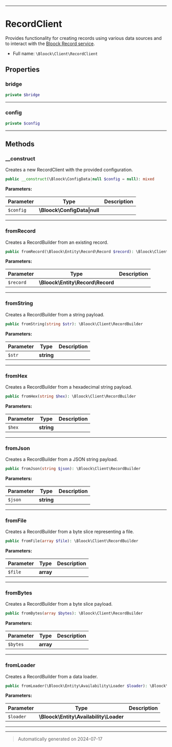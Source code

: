 ***

# RecordClient

Provides functionality for creating records using various data sources and to interact with the [Bloock Record service](https://dashboard.bloock.com/login).



* Full name: `\Bloock\Client\RecordClient`



## Properties


### bridge



```php
private $bridge
```






***

### config



```php
private $config
```






***

## Methods


### __construct

Creates a new RecordClient with the provided configuration.

```php
public __construct(\Bloock\ConfigData|null $config = null): mixed
```








**Parameters:**

| Parameter | Type | Description |
|-----------|------|-------------|
| `$config` | **\Bloock\ConfigData&#124;null** |  |





***

### fromRecord

Creates a RecordBuilder from an existing record.

```php
public fromRecord(\Bloock\Entity\Record\Record $record): \Bloock\Client\RecordBuilder
```








**Parameters:**

| Parameter | Type | Description |
|-----------|------|-------------|
| `$record` | **\Bloock\Entity\Record\Record** |  |





***

### fromString

Creates a RecordBuilder from a string payload.

```php
public fromString(string $str): \Bloock\Client\RecordBuilder
```








**Parameters:**

| Parameter | Type | Description |
|-----------|------|-------------|
| `$str` | **string** |  |





***

### fromHex

Creates a RecordBuilder from a hexadecimal string payload.

```php
public fromHex(string $hex): \Bloock\Client\RecordBuilder
```








**Parameters:**

| Parameter | Type | Description |
|-----------|------|-------------|
| `$hex` | **string** |  |





***

### fromJson

Creates a RecordBuilder from a JSON string payload.

```php
public fromJson(string $json): \Bloock\Client\RecordBuilder
```








**Parameters:**

| Parameter | Type | Description |
|-----------|------|-------------|
| `$json` | **string** |  |





***

### fromFile

Creates a RecordBuilder from a byte slice representing a file.

```php
public fromFile(array $file): \Bloock\Client\RecordBuilder
```








**Parameters:**

| Parameter | Type | Description |
|-----------|------|-------------|
| `$file` | **array** |  |





***

### fromBytes

Creates a RecordBuilder from a byte slice payload.

```php
public fromBytes(array $bytes): \Bloock\Client\RecordBuilder
```








**Parameters:**

| Parameter | Type | Description |
|-----------|------|-------------|
| `$bytes` | **array** |  |





***

### fromLoader

Creates a RecordBuilder from a data loader.

```php
public fromLoader(\Bloock\Entity\Availability\Loader $loader): \Bloock\Client\RecordBuilder
```








**Parameters:**

| Parameter | Type | Description |
|-----------|------|-------------|
| `$loader` | **\Bloock\Entity\Availability\Loader** |  |





***


***
> Automatically generated on 2024-07-17
